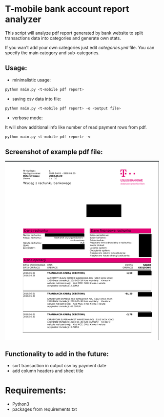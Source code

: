 # T-mobile bank account report analyzer

This script will analyze pdf report generated by bank website to split 
transactions data into categories and generate own stats. 

If you wan't add your own categories just edit _categories.yml_ file. You can specify the main category and sub-categories. 

## Usage:
* minimalistic usage:
```bash
python main.py <t-mobile pdf report>
```

* saving csv data into file:
```bash
python main.py <t-mobile pdf report> -o <output file>
```

* verbose mode:

It will show additional info like number of read payment rows from pdf.
```bash
python main.py <t-mobile pdf report> -v
```

## Screenshot of example pdf file:
![screnshot](https://github.com/drapek/bank_reports_analyzer/blob/develop/doc/screenshot_1.png?raw=true)

## Functionality to add in the future:
* sort transaction in output csv by payment date
* add column headers and sheet title

# Requirements:
* Python3
* packages from requirements.txt